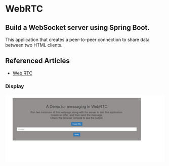 # WebRTC
## Build a WebSocket server using Spring Boot.
This application that creates a peer-to-peer connection to share data between two HTML clients.


## Referenced Articles
- [Web RTC](https://www.baeldung.com/webrtc)
### Display
![Localhost:8080](https://github.com/mervenurgulbagci/WebRTC/blob/master/webRTC.PNG)
